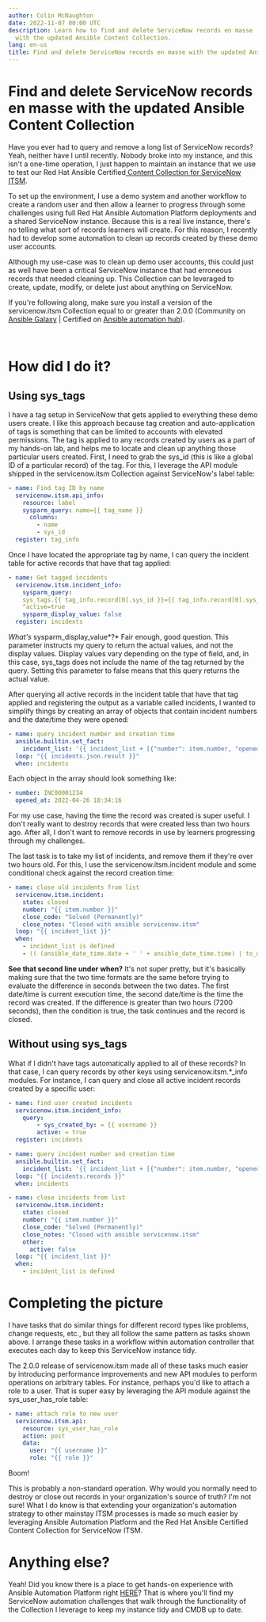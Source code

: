 ```yaml
---
author: Colin McNaughton
date: 2022-11-07 00:00 UTC
description: Learn how to find and delete ServiceNow records en masse
  with the updated Ansible Content Collection.
lang: en-us
title: Find and delete ServiceNow records en masse with the updated Ansible Content Collection
---
```


# Find and delete ServiceNow records en masse with the updated Ansible Content Collection

Have you ever had to query and remove a long list of ServiceNow records?
Yeah, neither have I until recently. Nobody broke into my instance, and
this isn\'t a one-time operation, I just happen to maintain an instance
that we use to test our Red Hat Ansible Certified[ Content Collection
for ServiceNow
ITSM](https://www.ansible.com/blog/certified-collection-servicenow). 

To set up the environment, I use a demo system and another workflow to
create a random user and then allow a learner to progress through some
challenges using full Red Hat Ansible Automation Platform deployments
and a shared ServiceNow instance. Because this is a real live instance,
there\'s no telling what sort of records learners will create. For this
reason, I recently had to develop some automation to clean up records
created by these demo user accounts.

Although my use-case was to clean up demo user accounts, this could just
as well have been a critical ServiceNow instance that had erroneous
records that needed cleaning up. This Collection can be leveraged to
create, update, modify, or delete just about anything on ServiceNow.

If you're following along, make sure you install a version of the
servicenow.itsm Collection equal to or greater than 2.0.0 (Community on
[Ansible Galaxy](https://galaxy.ansible.com/servicenow/itsm) \|
Certified on [Ansible automation
hub](https://console.redhat.com/ansible/automation-hub/servicenow/itsm)).

 

# How did I do it?

## Using sys_tags

I have a tag setup in ServiceNow that gets applied to everything these
demo users create. I like this approach because tag creation and
auto-application of tags is something that can be limited to accounts
with elevated permissions. The tag is applied to any records created by
users as a part of my hands-on lab, and helps me to locate and clean up
anything those particular users created. First, I need to grab the
sys_id (this is like a global ID of a particular record) of the tag. For
this, I leverage the API module shipped in the servicenow.itsm
Collection against ServiceNow's label table:

``` yml
- name: Find tag ID by name
  servicenow.itsm.api_info:
    resource: label
    sysparm_query: name={{ tag_name }}
      columns:
        - name
        - sys_id
  register: tag_info
```

Once I have located the appropriate tag by name, I can query the
incident table for active records that have that tag applied:

``` yml
- name: Get tagged incidents
  servicenow.itsm.incident_info:
    sysparm_query:
    sys_tags.{{ tag_info.record[0].sys_id }}={{ tag_info.record[0].sys_id }}
    ^active=true
    sysparm_display_value: false
  register: incidents
```

*What\'s* sysparm_display_value*?* Fair enough, good question. This
parameter instructs my query to return the actual values, and not the
display values. Display values vary depending on the type of field, and,
in this case, sys_tags does not include the name of the tag returned by
the query. Setting this parameter to false means that this query returns
the actual value. 

After querying all active records in the incident table that have that
tag applied and registering the output as a variable called incidents, I
wanted to simplify things by creating an array of objects that contain
incident numbers and the date/time they were opened:

``` yml
- name: query incident number and creation time
  ansible.builtin.set_fact:
    incident_list: '{{ incident_list + [{"number": item.number, "opened_at": item.opened_at}] }}'
  loop: "{{ incidents.json.result }}"
  when: incidents
```

Each object in the array should look something like:

``` yml
- number: INC00001234
  opened_at: 2022-04-26 18:34:16
```

For my use case, having the time the record was created is super useful.
I don\'t really want to destroy records that were created less than two
hours ago. After all, I don\'t want to remove records in use by learners
progressing through my challenges.

The last task is to take my list of incidents, and remove them if
they\'re over two hours old. For this, I use the
servicenow.itsm.incident module and some conditional check against the
record creation time:

``` yml
- name: close old incidents from list
  servicenow.itsm.incident:
    state: closed
    number: "{{ item.number }}"
    close_code: "Solved (Permanently)"
    close_notes: "Closed with ansible servicenow.itsm"
  loop: "{{ incident_list }}"
  when: 
    - incident_list is defined
    - (( (ansible_date_time.date + ' ' + ansible_date_time.time) | to_datetime) - (item.opened_at | to_datetime)).total_seconds() > 7200
```

**See that second line under** **when?** It\'s not super pretty, but
it\'s basically making sure that the two time formats are the same
before trying to evaluate the difference in seconds between the two
dates. The first date/time is current execution time, the second
date/time is the time the record was created. If the difference is
greater than two hours (7200 seconds), then the condition is true, the
task continues and the record is closed.

## Without using sys_tags

What if I didn't have tags automatically applied to all of these
records? In that case, I can query records by other keys using
servicenow.itsm.\*\_info modules. For instance, I can query and close
all active incident records created by a specific user:

``` yml
- name: find user created incidents
  servicenow.itsm.incident_info:
    query:
        - sys_created_by: = {{ username }}
        active: = true
  register: incidents

- name: query incident number and creation time
  ansible.builtin.set_fact:
    incident_list: '{{ incident_list + [{"number": item.number, "opened_at": item.opened_at}] }}'
  loop: "{{ incidents.records }}"
  when: incidents

- name: close incidents from list
  servicenow.itsm.incident:
    state: closed
    number: "{{ item.number }}"
    close_code: "Solved (Permanently)"
    close_notes: "Closed with ansible servicenow.itsm"
    other:
      active: false
  loop: "{{ incident_list }}"
  when:
    - incident_list is defined
```

# Completing the picture

I have tasks that do similar things for different record types like
problems, change requests, etc., but they all follow the same pattern as
tasks shown above. I arrange these tasks in a workflow within automation
controller that executes each day to keep this ServiceNow instance tidy.

The 2.0.0 release of servicenow.itsm made all of these tasks much easier
by introducing performance improvements and new API modules to perform
operations on arbitrary tables. For instance, perhaps you'd like to
attach a role to a user. That is super easy by leveraging the API module
against the sys_user_has_role table:

``` yml
- name: attach role to new user
  servicenow.itsm.api:
    resource: sys_user_has_role
    action: post
    data:
      user: "{{ username }}"
      role: "{{ role }}"
```

Boom!

This is probably a non-standard operation. Why would you normally need
to destroy or close out records in your organization's source of truth?
I'm not sure! What I do know is that extending your organization's
automation strategy to other mainstay ITSM processes is made so much
easier by leveraging Ansible Automation Platform and the Red Hat Ansible
Certified Content Collection for ServiceNow ITSM.

# Anything else?

Yeah! Did you know there is a place to get hands-on experience with
Ansible Automation Platform right
[HERE](https://www.redhat.com/en/engage/redhat-ansible-automation-202108061218)?
That is where you'll find my ServiceNow automation challenges that walk
through the functionality of the Collection I leverage to keep my
instance tidy and CMDB up to date.
